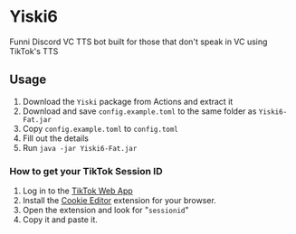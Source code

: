 # Yiski6
Funni Discord VC TTS bot built for those that don't speak in VC using TikTok's TTS

## Usage
1. Download the `Yiski` package from Actions and extract it
2. Download and save `config.example.toml` to the same folder as `Yiski6-Fat.jar`
3. Copy `config.example.toml` to `config.toml`
4. Fill out the details
5. Run `java -jar Yiski6-Fat.jar`


### How to get your TikTok Session ID

1. Log in to the [TikTok Web App](https://tiktok.com)
2. Install the [Cookie Editor](https://cookie-editor.cgagnier.ca/) extension for your browser.
3. Open the extension and look for "`sessionid`"
4. Copy it and paste it.